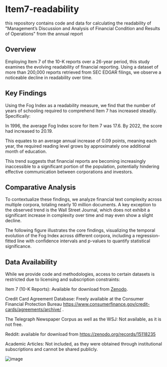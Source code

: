 # Item7-readability
this repository contains code and data for calculating the readability of "Management’s Discussion and Analysis of Financial Condition and Results of Operations" from the annual report

## Overview

Employing Item 7 of the 10-K reports over a 26-year period, this study examines the evolving readability of financial reporting. Using a dataset of more than 200,000 reports retrieved from SEC EDGAR filings, we observe a noticeable decline in readability over time.

## Key Findings

Using the Fog Index as a readability measure, we find that the number of years of schooling required to comprehend Item 7 has increased steadily. Specifically:

In 1996, the average Fog Index score for Item 7 was 17.6. 
By 2022, the score had increased to 20.19.

This equates to an average annual increase of 0.09 points, meaning each year, the required reading level grows by approximately one additional month of education.

This trend suggests that financial reports are becoming increasingly inaccessible to a significant portion of the population, potentially hindering effective communication between corporations and investors.

## Comparative Analysis

To contextualize these findings, we analyze financial text complexity across multiple corpora, totaling nearly 10 million documents. A key exception to the observed trend is the Wall Street Journal, which does not exhibit a significant increase in complexity over time and may even show a slight decline.

The following figure illustrates the core findings, visualizing the temporal evolution of the Fog Index across different corpora, including a regression-fitted line with confidence intervals and p-values to quantify statistical significance.

## Data Availability

While we provide code and methodologies, access to certain datasets is restricted due to licensing and subscription constraints:

Item 7 (10-K Reports): Available for download from [Zenodo](https://zenodo.org/records/5589195).

Credit Card Agreement Database: Freely available at the Consumer Financial Protection Bureau https://www.consumerfinance.gov/credit-cards/agreements/archive/ .

The Telegraph Newspaper Corpus as well as the WSJ: Not available, as it is not free.

Reddit: available for download from https://zenodo.org/records/15118235 

Academic Articles: Not included, as they were obtained through institutional subscriptions and cannot be shared publicly. 


![image](https://github.com/dannylesmy/Item7-readability/assets/63964315/3c4a4af1-446d-4937-958f-090bb742b569)

